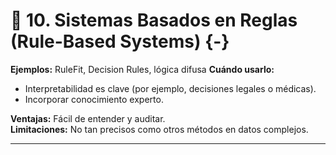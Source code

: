 # 📐 **10. Sistemas Basados en Reglas (Rule-Based Systems)** {-}

**Ejemplos:** RuleFit, Decision Rules, lógica difusa
**Cuándo usarlo:**

* Interpretabilidad es clave (por ejemplo, decisiones legales o médicas).
* Incorporar conocimiento experto.

**Ventajas:** Fácil de entender y auditar.   
**Limitaciones:** No tan precisos como otros métodos en datos complejos.

---
